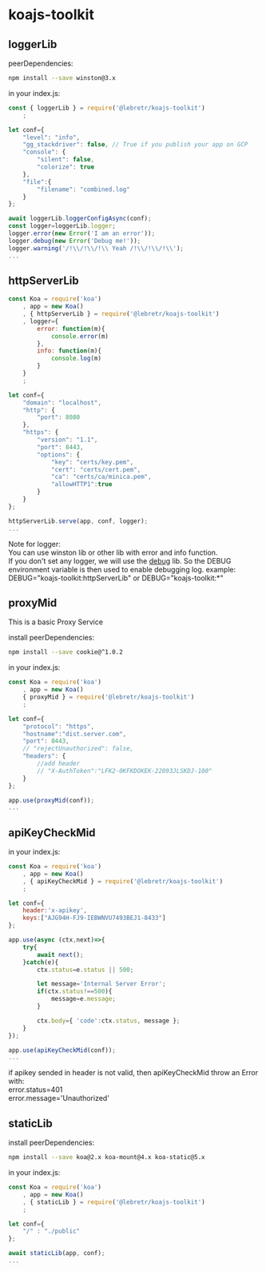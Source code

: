 # koajs-toolkit

## loggerLib

peerDependencies:

``` bash
npm install --save winston@3.x
```

in your index.js:

``` js
const { loggerLib } = require('@lebretr/koajs-toolkit')
    ;

let conf={
    "level": "info",
    "gg_stackdriver": false, // True if you publish your app on GCP
    "console": {
        "silent": false,
        "colorize": true
    },
    "file":{
        "filename": "combined.log"
    }
};

await loggerLib.loggerConfigAsync(conf);
const logger=loggerLib.logger;
logger.error(new Error('I am an error'));
logger.debug(new Error('Debug me!'));
logger.warning('/!\\/!\\/!\\ Yeah /!\\/!\\/!\\');
...
```

## httpServerLib

``` js
const Koa = require('koa')
    , app = new Koa()
    , { httpServerLib } = require('@lebretr/koajs-toolkit')
    , logger={
        error: function(m){
            console.error(m)
        },
        info: function(m){
            console.log(m)
        }
    }
    ;

let conf={
    "domain": "localhost",
    "http": {
        "port": 8080
    },
    "https": {
        "version": "1.1",
        "port": 8443,
        "options": {
            "key": "certs/key.pem",
            "cert": "certs/cert.pem",
            "ca": "certs/ca/minica.pem",
            "allowHTTP1":true
        }
    }
};

httpServerLib.serve(app, conf, logger);
...
```

Note for logger:  
You can use winston lib or other lib with error and info function.  
If you don't set any logger, we will use the [debug](https://www.npmjs.com/package/debug) lib. So the DEBUG environment variable is then used to enable debugging log. example: DEBUG="koajs-toolkit:httpServerLib" or DEBUG="koajs-toolkit:*"  

## proxyMid

This is a basic Proxy Service

install peerDependencies:

``` bash
npm install --save cookie@^1.0.2
```

in your index.js:

``` js
const Koa = require('koa')
    , app = new Koa()
    { proxyMid } = require('@lebretr/koajs-toolkit')
    ;

let conf={
    "protocol": "https",
    "hostname":"dist.server.com",
    "port": 8443,
    // "rejectUnauthorized": false,
    "headers": {
        //add header
        // "X-AuthToken":"LFK2-0KFKDOKEK-22093JLSKDJ-100"
    }
};

app.use(proxyMid(conf));
...
```

## apiKeyCheckMid

in your index.js:

``` js
const Koa = require('koa')
    , app = new Koa()
    , { apiKeyCheckMid } = require('@lebretr/koajs-toolkit')
    ;

let conf={
    header:'x-apikey',
    keys:["AJG94H-FJ9-IEBWNVU7493BEJ1-8433"]
};

app.use(async (ctx,next)=>{
    try{
        await next();
    }catch(e){
        ctx.status=e.status || 500;

        let message='Internal Server Error';
        if(ctx.status!==500){
            message=e.message;
        }

        ctx.body={ 'code':ctx.status, message };
    }
});

app.use(apiKeyCheckMid(conf));
...
```

if apikey sended in header is not valid, then apiKeyCheckMid throw an Error with:  
error.status=401  
error.message='Unauthorized'  

## staticLib

install peerDependencies:

``` bash
npm install --save koa@2.x koa-mount@4.x koa-static@5.x
```

in your index.js:

``` js
const Koa = require('koa')
    , app = new Koa()
    , { staticLib } = require('@lebretr/koajs-toolkit')
    ;

let conf={
    "/" : "./public"
};

await staticLib(app, conf);
...
```
